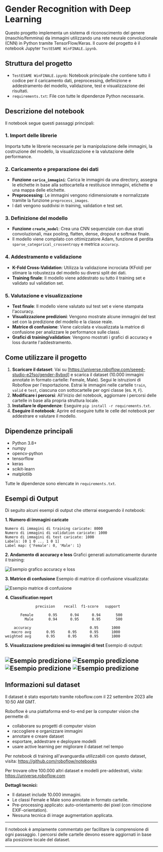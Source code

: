 # Gender Recognition with Deep Learning

Questo progetto implementa un sistema di riconoscimento del genere (maschio/femmina) da immagini utilizzando una rete neurale convoluzionale (CNN) in Python tramite TensorFlow/Keras. Il cuore del progetto è il notebook Jupyter `TestESAME WinFINALE.ipynb`.

## Struttura del progetto

- `TestESAME WinFINALE.ipynb`: Notebook principale che contiene tutto il codice per il caricamento dati, preprocessing, definizione e addestramento del modello, validazione, test e visualizzazione dei risultati.
- `requirements.txt`: File con tutte le dipendenze Python necessarie.

## Descrizione del notebook

Il notebook segue questi passaggi principali:

### 1. Import delle librerie
Importa tutte le librerie necessarie per la manipolazione delle immagini, la costruzione del modello, la visualizzazione e la valutazione delle performance.

### 2. Caricamento e preparazione dei dati
- **Funzione `carica_immagini`**: Carica le immagini da una directory, assegna le etichette in base alla sottocartella e restituisce immagini, etichette e una mappa delle etichette.
- **Preprocessing**: Le immagini vengono ridimensionate e normalizzate tramite la funzione `preprocess_images`.
- I dati vengono suddivisi in training, validation e test set.

### 3. Definizione del modello
- **Funzione `create_model`**: Crea una CNN sequenziale con due strati convoluzionali, max pooling, flatten, dense, dropout e softmax finale.
- Il modello viene compilato con ottimizzatore Adam, funzione di perdita `sparse_categorical_crossentropy` e metrica `accuracy`.

### 4. Addestramento e validazione
- **K-Fold Cross-Validation**: Utilizza la validazione incrociata (KFold) per stimare la robustezza del modello su diversi split dei dati.
- **Training finale**: Il modello viene addestrato su tutto il training set e validato sul validation set.

### 5. Valutazione e visualizzazione
- **Test finale**: Il modello viene valutato sul test set e viene stampata l'accuracy.
- **Visualizzazione predizioni**: Vengono mostrate alcune immagini del test set con la predizione del modello e la classe reale.
- **Matrice di confusione**: Viene calcolata e visualizzata la matrice di confusione per analizzare le performance sulle classi.
- **Grafici di training/validation**: Vengono mostrati i grafici di accuracy e loss durante l'addestramento.

## Come utilizzare il progetto

1. **Scaricare il dataset**: Vai su [https://universe.roboflow.com/seeed-studio-e2fso/gender-8vbxd] e scarica il dataset (10.000 immagini annotate in formato cartelle: Female, Male). Segui le istruzioni di Roboflow per l'esportazione. Estrai le immagini nelle cartelle `train`, `valid` e `test`, ciascuna con sottocartelle per ogni classe (es. `M`, `F`).
2. **Modificare i percorsi**: All'inizio del notebook, aggiornare i percorsi delle cartelle in base alla propria struttura locale.
3. **Installare le dipendenze**: Eseguire `pip install -r requirements.txt`.
4. **Eseguire il notebook**: Aprire ed eseguire tutte le celle del notebook per addestrare e valutare il modello.

## Dipendenze principali
- Python 3.8+
- numpy
- opencv-python
- tensorflow
- keras
- scikit-learn
- matplotlib

Tutte le dipendenze sono elencate in `requirements.txt`.


## Esempi di Output

Di seguito alcuni esempi di output che otterrai eseguendo il notebook:

**1. Numero di immagini caricate**
```
Numero di immagini di training caricate: 8000
Numero di immagini di validation caricate: 1000
Numero di immagini di test caricate: 1000
Labels: [0 1 0 ... 1 0 1]
Label map: {'Female': 0, 'Male': 1}
```

**2. Andamento di accuracy e loss**
Grafici generati automaticamente durante il training:

![Esempio grafico accuracy e loss](https://raw.githubusercontent.com/emamira02/GenderRecognition_DeepL/refs/heads/main/output/graphics_accu_loss.png)

**3. Matrice di confusione**
Esempio di matrice di confusione visualizzata:

![Esempio matrice di confusione](https://raw.githubusercontent.com/emamira02/GenderRecognition_DeepL/refs/heads/main/output/confusion_matrix.png)

**4. Classification report**
```
              precision    recall  f1-score   support

       Female       0.95      0.94      0.94       500
         Male       0.94      0.95      0.95       500

    accuracy                           0.95      1000
   macro avg       0.95      0.95      0.95      1000
weighted avg       0.95      0.95      0.95      1000
```

**5. Visualizzazione predizioni su immagini di test**
Esempio di output:

![Esempio predizione](https://raw.githubusercontent.com/emamira02/GenderRecognition_DeepL/refs/heads/main/output/output1.png)
![Esempio predizione](https://raw.githubusercontent.com/emamira02/GenderRecognition_DeepL/refs/heads/main/output/output2.png)
![Esempio predizione](https://raw.githubusercontent.com/emamira02/GenderRecognition_DeepL/refs/heads/main/output/output3.png)
![Esempio predizione](https://raw.githubusercontent.com/emamira02/GenderRecognition_DeepL/refs/heads/main/output/output4.png)
---


## Informazioni sul dataset

Il dataset è stato esportato tramite roboflow.com il 22 settembre 2023 alle 10:50 AM GMT.

Roboflow è una piattaforma end-to-end per la computer vision che permette di:
* collaborare su progetti di computer vision
* raccogliere e organizzare immagini
* annotare e creare dataset
* esportare, addestrare e deployare modelli
* usare active learning per migliorare il dataset nel tempo

Per notebook di training all'avanguardia utilizzabili con questo dataset, visita: https://github.com/roboflow/notebooks

Per trovare oltre 100.000 altri dataset e modelli pre-addestrati, visita: https://universe.roboflow.com

**Dettagli tecnici:**
- Il dataset include 10.000 immagini.
- Le classi Female e Male sono annotate in formato cartelle.
- Pre-processing applicato: auto-orientamento dei pixel (con rimozione EXIF-orientation).
- Nessuna tecnica di image augmentation applicata.

---
Il notebook è ampiamente commentato per facilitare la comprensione di ogni passaggio.
I percorsi delle cartelle devono essere aggiornati in base alla posizione locale del dataset.

---

